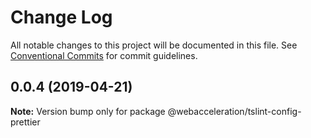 # Change Log

All notable changes to this project will be documented in this file.
See [Conventional Commits](https://conventionalcommits.org) for commit guidelines.

## 0.0.4 (2019-04-21)

**Note:** Version bump only for package @webacceleration/tslint-config-prettier
